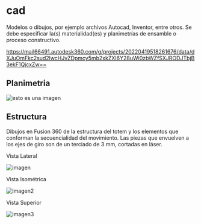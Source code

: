 # cad

Modelos o dibujos, por ejemplo archivos Autocad, Inventor, entre otros. 
Se debe especificar la(s) materialidad(es) y planimetrías de ensamble o proceso constructivo.

https://mail66491.autodesk360.com/g/projects/20220419518261676/data/dXJuOmFkc2sud2lwcHJvZDpmcy5mb2xkZXI6Y28uWi0zbWZfSXJRODJTbjB3ekF1QjcxZw==

## Planimetria

![esto es una imagen](https://repository-images.githubusercontent.com/489810453/2245d65c-d58a-458f-b290-ce38d8ab61bf)

## Estructura

Dibujos en Fusion 360 de la estructura del totem y los elementos que conforman la secuencialidad del movimiento. Las piezas que envuelven a los ejes de giro son de un terciado de 3 mm, cortadas en láser.

Vista Lateral

![imagen](https://wiki.ead.pucv.cl/images/1/14/Fusion360_movimientoondulatorio1.jpg)

Vista Isométrica

![imagen2](https://wiki.ead.pucv.cl/images/7/76/Fusion360_movimientoondulatoriosegundo.jpg)

Vista Superior

![imagen3](https://wiki.ead.pucv.cl/images/d/d0/Fusion360_movimientoondulatoriotercero.jpg)



